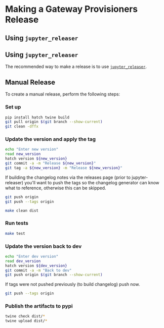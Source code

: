 # Making a Gateway Provisioners Release

## Using `jupyter_releaser`

## Using `jupyter_releaser`

The recommended way to make a release is to use [`jupyter_releaser`](https://jupyter-releaser.readthedocs.io/en/latest/get_started/making_release_from_repo.html).

## Manual Release

To create a manual release, perform the following steps:

### Set up

```bash
pip install hatch twine build
git pull origin $(git branch --show-current)
git clean -dffx
```

### Update the version and apply the tag

```bash
echo "Enter new version"
read new_version
hatch version ${new_version}
git commit -a -m "Release ${new_version}"
git tag -a ${new_version} -m "Release ${new_version}"
```

If building the changelog notes via the releases page (prior to jupyter-releaser) you'll want to push
the tags so the changelog generator can know what to reference, otherwise this can be skipped.

```bash
git push origin
git push --tags origin
```

```bash
make clean dist
```

### Run tests

```bash
make test
```

### Update the version back to dev

```bash
echo "Enter dev version"
read dev_version
hatch version ${dev_version}
git commit -a -m "Back to dev"
git push origin $(git branch --show-current)
```

If tags were not pushed previously (to build changelog) push now.

```bash
git push --tags origin
```

### Publish the artifacts to pypi

```bash
twine check dist/*
twine upload dist/*
```
